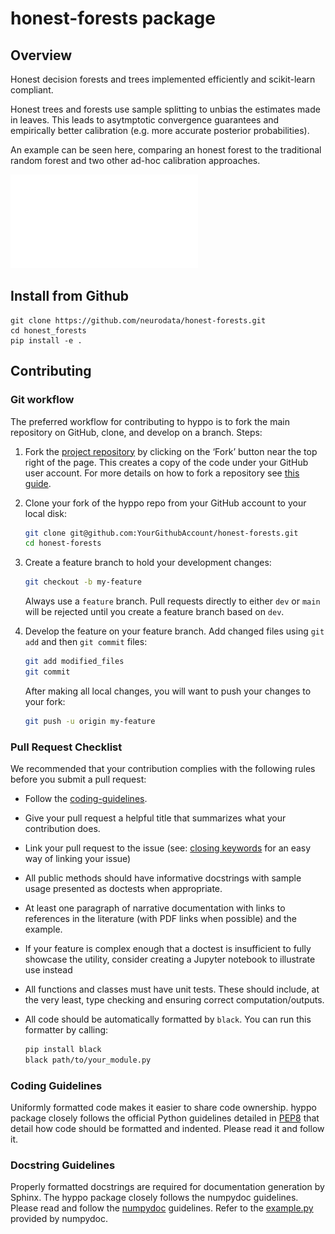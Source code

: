 # honest-forests package

## Overview

Honest decision forests and trees implemented efficiently and scikit-learn compliant.

Honest trees and forests use sample splitting to unbias the estimates made in leaves.
This leads to asytmptotic convergence guarantees and empirically better calibration
(e.g. more accurate posterior probabilities).

An example can be seen here, comparing an honest forest to the traditional random forest
and two other ad-hoc calibration approaches.

![overlapping_gaussians.pdf](examples/figures/overlapping_gaussians.pdf)

## Install from Github

```console
git clone https://github.com/neurodata/honest-forests.git
cd honest_forests
pip install -e .
```

## Contributing

### Git workflow

The preferred workflow for contributing to hyppo is to fork the main repository on GitHub, clone, and develop on a
branch. Steps:

1. Fork the [project repository](https://github.com/neurodata/honest-forests) by clicking on the ‘Fork’ button near the top
   right of the page. This creates a copy of the code under your GitHub user account. For more details on how to
   fork a repository see [this guide](https://help.github.com/articles/fork-a-repo/).

2. Clone your fork of the hyppo repo from your GitHub account to your local disk:

   ```sh
   git clone git@github.com:YourGithubAccount/honest-forests.git
   cd honest-forests
   ```

3. Create a feature branch to hold your development changes:

   ```sh
   git checkout -b my-feature
   ```

   Always use a `feature` branch. Pull requests directly to either `dev` or `main` will be rejected
   until you create a feature branch based on `dev`.

4. Develop the feature on your feature branch. Add changed files using `git add` and then `git commit` files:

   ```sh
   git add modified_files
   git commit
   ```

   After making all local changes, you will want to push your changes to your fork:

   ```sh
   git push -u origin my-feature
   ```

### Pull Request Checklist

We recommended that your contribution complies with the following rules before you submit a pull request:

- Follow the [coding-guidelines](#guidelines).
- Give your pull request a helpful title that summarizes what your contribution does.
- Link your pull request to the issue (see:
  [closing keywords](https://docs.github.com/en/github/managing-your-work-on-github/linking-a-pull-request-to-an-issue)
  for an easy way of linking your issue)
- All public methods should have informative docstrings with sample usage presented as doctests when appropriate.
- At least one paragraph of narrative documentation with links to references in the literature (with PDF links when
  possible) and the example.
- If your feature is complex enough that a doctest is insufficient to fully showcase the utility, consider creating a
  Jupyter notebook to illustrate use instead
- All functions and classes must have unit tests. These should include, at the very least, type checking and ensuring
  correct computation/outputs.
- All code should be automatically formatted by `black`. You can run this formatter by calling:

  ```sh
  pip install black
  black path/to/your_module.py
  ```

<!-- - Ensure all tests are passing locally using `pytest`. Install the necessary
  packages by:

  ```sh
  pip install pytest pytest-cov
  pytest
  ``` -->

### Coding Guidelines

Uniformly formatted code makes it easier to share code ownership. hyppo package closely follows the official
Python guidelines detailed in [PEP8](https://www.python.org/dev/peps/pep-0008/) that detail how code should be
formatted and indented. Please read it and follow it.

### Docstring Guidelines

Properly formatted docstrings are required for documentation generation by Sphinx. The hyppo package closely
follows the numpydoc guidelines. Please read and follow the
[numpydoc](https://numpydoc.readthedocs.io/en/latest/format.html#overview) guidelines. Refer to the
[example.py](https://numpydoc.readthedocs.io/en/latest/example.html#example) provided by numpydoc.

